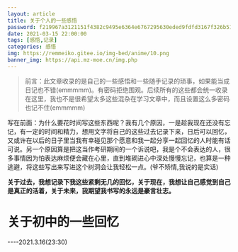 ```yaml
---
layout: article
title: 关于个人的一些感悟
password: f219967a3121151f4382c9495e6364e6767295630eded9fdfd3167f326b51ec1
date: 2021-03-15 22:00:00
tags: [感悟,记录]
categories: 感悟
img: https://remmeiko.gitee.io/img-bed/anime/10.png
banner_img: https://api.mz-moe.cn/img.php
---
```


> 前言：此文章收录的是自己的一些感悟和一些随手记录的琐事，如果能当成日记也不错(emmmmm)。有密码拒绝围观。后续所有的这些都会统一收录在这里，我也不是很希望太多这些混杂在学习文章中，而且设置这么多密码也记不住(emmmmm)

写在前面：为什么要花时间写这些东西呢？我有几个原因，一是趁我现在还没有忘记，有一定的时间和精力，想用文字将自己的这些过去记录下来，日后可以回忆，又或许在以后的日子里当我有幸碰见那个愿意和我一起分享一起回忆的人时能有话可说。另一个原因算是把这当作考研期间的一个诉说吧，我是个不会表达的人，很多事情因为怕表达麻烦便会藏在心里，直到堆砌进心中深处慢慢忘记，也算是一种逃避，将这些写出来写进这个树洞会让我轻松一点。(爷不矫情,我说的是实话)

**关于过去，我想记录下我这些紧剩无几的回忆，关于现在，我想让自己感觉到自己是真正的活着，关于未来，我期望我书写的永远是豪言壮志。**

# 关于初中的一些回忆





----2021.3.16(23:30)
